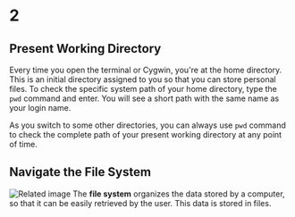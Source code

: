# 2

## Present Working Directory

Every time you open the terminal or Cygwin, you're at the home directory. This is an initial directory assigned to you so that you can store personal files. To check the specific system path of your home directory, type the `pwd` command and enter. You will see a short path with the same name as your login name.

As you switch to some other directories, you can always use `pwd` command to check the complete path of your present working directory at any point of time.

## Navigate the File System

![Related image](http://swcarpentry.github.io/2014-04-14-wise/novice/shell/img/vlad-homedir.png) The **file system** organizes the data stored by a computer, so that it can be easily retrieved by the user.  This data is stored in files.

